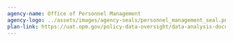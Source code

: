 ```yaml
---
agency-name: Office of Personnel Management
agency-logo: ../assets/images/agency-seals/personnel_management_seal.png
plan-link: https://uat.opm.gov/policy-data-oversight/data-analysis-documentation/evaluation-standards/
---
```


